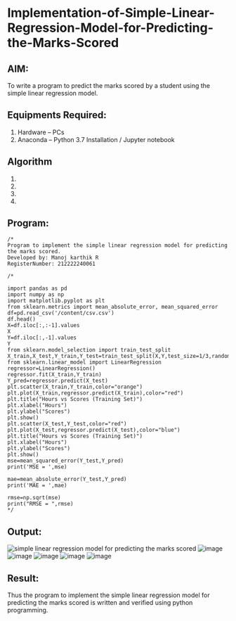 # Implementation-of-Simple-Linear-Regression-Model-for-Predicting-the-Marks-Scored

## AIM:
To write a program to predict the marks scored by a student using the simple linear regression model.

## Equipments Required:
1. Hardware – PCs
2. Anaconda – Python 3.7 Installation / Jupyter notebook

## Algorithm
1. 
2. 
3. 
4. 

## Program:
```
/*
Program to implement the simple linear regression model for predicting the marks scored.
Developed by: Manoj karthik R
RegisterNumber: 212222240061 

/*

import pandas as pd
import numpy as np
import matplotlib.pyplot as plt 
from sklearn.metrics import mean_absolute_error, mean_squared_error
df=pd.read_csv('/content/csv.csv')
df.head()
X=df.iloc[:,:-1].values
X
Y=df.iloc[:,-1].values
Y
from sklearn.model_selection import train_test_split
X_train,X_test,Y_train,Y_test=train_test_split(X,Y,test_size=1/3,random_state=0)
from sklearn.linear_model import LinearRegression
regressor=LinearRegression()
regressor.fit(X_train,Y_train)
Y_pred=regressor.predict(X_test)
plt.scatter(X_train,Y_train,color="orange")
plt.plot(X_train,regressor.predict(X_train),color="red")
plt.title("Hours vs Scores (Training Set)")
plt.xlabel("Hours")
plt.ylabel("Scores")
plt.show()
plt.scatter(X_test,Y_test,color="red")
plt.plot(X_test,regressor.predict(X_test),color="blue")
plt.title("Hours vs Scores (Training Set)")
plt.xlabel("Hours")
plt.ylabel("Scores")
plt.show()
mse=mean_squared_error(Y_test,Y_pred)
print('MSE = ',mse)

mae=mean_absolute_error(Y_test,Y_pred)
print('MAE = ',mae)

rmse=np.sqrt(mse)
print("RMSE = ",rmse)
*/
```

## Output:
![simple linear regression model for predicting the marks scored](sam.png)
![image](https://user-images.githubusercontent.com/119560395/230017225-c83264c5-ff8b-4633-8bed-3cf244b9f362.png)
![image](https://user-images.githubusercontent.com/119560395/230017294-959f9bf8-2a89-434b-a638-b11ef984eba9.png)
![image](https://user-images.githubusercontent.com/119560395/230017412-cc09e60f-663a-4a95-abf0-98e0059155eb.png)
![image](https://user-images.githubusercontent.com/119560395/230017505-eae29baa-e3ef-4d6b-9075-cfa06c175e45.png)
![image](https://user-images.githubusercontent.com/119560395/230017601-11385667-7c4e-4080-9f3b-3cf887f9e699.png)



## Result:
Thus the program to implement the simple linear regression model for predicting the marks scored is written and verified using python programming.
